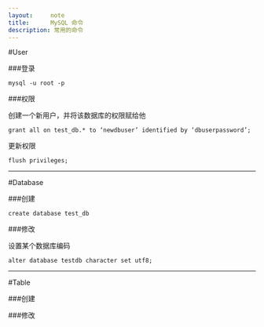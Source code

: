 ```yaml
---
layout:     note
title:      MySQL 命令
description: 常用的命令
---
```





#User

###登录

    mysql -u root -p


###权限

创建一个新用户，并将该数据库的权限赋给他

    grant all on test_db.* to ‘newdbuser’ identified by ‘dbuserpassword’;

更新权限

    flush privileges;



-----------


#Database

###创建

    create database test_db

###修改

设置某个数据库编码

    alter database testdb character set utf8;


------------


#Table 

###创建



###修改

